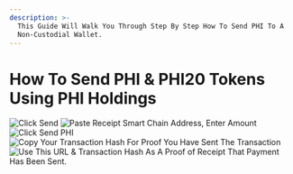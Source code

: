 ```yaml
---
description: >-
  This Guide Will Walk You Through Step By Step How To Send PHI To A
  Non-Custodial Wallet.
---
```


# How To Send PHI & PHI20 Tokens Using PHI Holdings

![Click Send](../.gitbook/assets/IMG\_5273.jpg) ![Paste Receipt Smart Chain Address, Enter Amount ](../.gitbook/assets/IMG\_5274.jpg) ![Click Send PHI](../.gitbook/assets/IMG\_5276.jpg) ![Copy Your Transaction Hash For Proof You Have Sent The Transaction ](../.gitbook/assets/IMG\_5277.jpg) ![Use This URL & Transaction Hash As A Proof of Receipt That Payment Has Been Sent. ](../.gitbook/assets/IMG\_5278.jpg)
